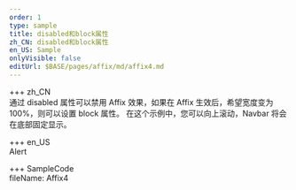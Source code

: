 ```yaml
---
order: 1
type: sample
title: disabled和block属性
zh_CN: disabled和block属性
en_US: Sample
onlyVisible: false
editUrl: $BASE/pages/affix/md/affix4.md
---
```


+++ zh_CN  
通过 disabled 属性可以禁用 Affix 效果，如果在 Affix 生效后，希望宽度变为
100%，则可以设置 block 属性。
在这个示例中，您可以向上滚动，Navbar 将会在底部固定显示。

+++ en_US  
Alert

+++ SampleCode  
fileName: Affix4
